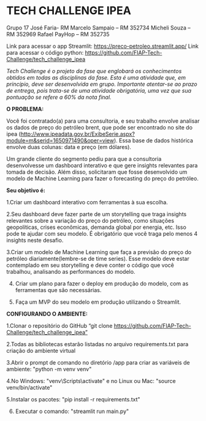 # TECH CHALLENGE IPEA

Grupo 17
José Faria- RM 
Marcelo Sampaio – RM 352734
Micheli Souza – RM 352969
Rafael PayHop – RM 352735

Link para acessar o app Streamlit: https://preco-petroleo.streamlit.app/
Link para acessar o código python: https://github.com/FIAP-Tech-Challenge/tech_challenge_ipea

_Tech Challenge é o projeto da fase que englobará os conhecimentos obtidos em todas as disciplinas da fase. Esta é uma atividade que, em princípio, deve ser desenvolvida em grupo. Importante atentar-se ao prazo de entrega, pois trata-se de uma atividade obrigatória, uma vez que sua pontuação se refere a 60% da nota final._

**O PROBLEMA:**

Você foi contratado(a) para uma consultoria, e seu trabalho envolve analisar os dados de preço do petróleo brent, que pode ser encontrado no site do ipea (http://www.ipeadata.gov.br/ExibeSerie.aspx?module=m&serid=1650971490&oper=view).
Essa base de dados histórica envolve duas colunas: data e preço (em dólares).

Um grande cliente do segmento pediu para que a consultoria desenvolvesse um dashboard interativo e que gere insights relevantes para tomada de decisão. Além disso, solicitaram que fosse desenvolvido um modelo de Machine Learning para fazer o forecasting do preço do petróleo.

**Seu objetivo é:**

1.Criar um dashboard interativo com ferramentas à sua escolha.

2.Seu dashboard deve fazer parte de um storytelling que traga insights relevantes sobre a variação do preço do petróleo, como situações geopolíticas, crises econômicas, demanda global por energia, etc. Isso pode te ajudar com seu modelo. É obrigatório que você traga pelo menos 4 insights neste desafio.

3.Criar um modelo de Machine Learning que faça a previsão do preço do petróleo diariamente(lembre-se de time series). Esse modelo deve estar contemplado em seu storytelling e deve conter o código que você trabalhou, analisando as performances do modelo.

4. Criar um plano para fazer o deploy em produção do modelo, com as ferramentas que são necessárias.

5. Faça um MVP do seu modelo em produção utilizando o Streamlit.

**CONFIGURANDO O AMBIENTE:**

1.Clonar o repositório do GitHub “git clone https://github.com/FIAP-Tech-Challenge/tech_challenge_ipea”

2.Todas as bibliotecas estarão listadas no arquivo requirements.txt para criação do ambiente virtual

3.Abrir o prompt de comando no diretório /app para criar as variáveis de ambiente: "python -m venv venv"

4.No Windows: "venv\Scripts\activate" e no Linux ou Mac: "source venv/bin/activate"

5.Instalar os pacotes: "pip install -r requirements.txt"

6. Executar o comando: "streamlit run main.py"
